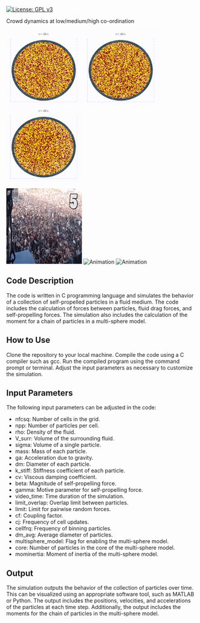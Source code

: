 [![License: GPL v3](https://img.shields.io/badge/License-GPLv3-blue.svg)](https://www.gnu.org/licenses/gpl-3.0)

Crowd dynamics at low/medium/high co-ordination

![Animation](mu_300.gif) ![Animation](mu_510.gif) ![Animation](mu_540.gif)

![Animation](random_crowd.gif) ![Animation](jammed_crowd.gif) ![Animation](rotary_crowd.gif) 

## Code Description
The code is written in C programming language and simulates the behavior of a collection of self-propelled particles in a fluid medium. The code includes the calculation of forces between particles, fluid drag forces, and self-propelling forces. The simulation also includes the calculation of the moment for a chain of particles in a multi-sphere model.

## How to Use
Clone the repository to your local machine.
Compile the code using a C compiler such as gcc.
Run the compiled program using the command prompt or terminal.
Adjust the input parameters as necessary to customize the simulation.

## Input Parameters
The following input parameters can be adjusted in the code:

- nfcsq: Number of cells in the grid.
- npp: Number of particles per cell.
- rho: Density of the fluid.
- V_surr: Volume of the surrounding fluid.
- sigma: Volume of a single particle.
- mass: Mass of each particle.
- ga: Acceleration due to gravity.
- dm: Diameter of each particle.
- k_stiff: Stiffness coefficient of each particle.
- cv: Viscous damping coefficient.
- beta: Magnitude of self-propelling force.
- gamma: Motive parameter for self-propelling force.
- video_time: Time duration of the simulation.
- limit_overlap: Overlap limit between particles.
- limit: Limit for pairwise random forces.
- cf: Coupling factor.
- cj: Frequency of cell updates.
- cellfrq: Frequency of binning particles.
- dm_avg: Average diameter of particles.
- multisphere_model: Flag for enabling the multi-sphere model.
- core: Number of particles in the core of the multi-sphere model.
- mominertia: Moment of inertia of the multi-sphere model.
 
## Output
The simulation outputs the behavior of the collection of particles over time. This can be visualized using an appropriate software tool, such as MATLAB or Python. The output includes the positions, velocities, and accelerations of the particles at each time step. Additionally, the output includes the moments for the chain of particles in the multi-sphere model.
